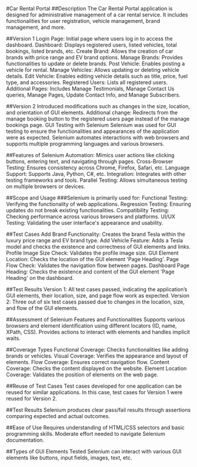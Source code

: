 #Car Rental Portal
##Description
The Car Rental Portal application is designed for administrative management of a car rental service. It includes functionalities for user registration, vehicle management, brand management, and more.

##Version 1
Login Page: Initial page where users log in to access the dashboard.
Dashboard: Displays registered users, listed vehicles, total bookings, listed brands, etc.
Create Brand: Allows the creation of car brands with price range and EV brand options.
Manage Brands: Provides functionalities to update or delete brands.
Post Vehicle: Enables posting a vehicle for rental.
Manage Vehicles: Allows updating or deleting vehicle details.
Edit Vehicle: Enables editing vehicle details such as title, price, fuel type, and accessories.
Registered Users: Lists all registered users.
Additional Pages: Includes Manage Testimonials, Manage Contact Us queries, Manage Pages, Update Contact Info, and Manage Subscribers.

##Version 2
Introduced modifications such as changes in the size, location, and orientation of GUI elements.
Additional change: Redirects from the manage booking button to the registered users page instead of the manage bookings page.
GUI Testing with Selenium
Selenium was used for GUI testing to ensure the functionalities and appearances of the application were as expected. Selenium automates interactions with web browsers and supports multiple programming languages and various browsers.

##Features of Selenium
Automation: Mimics user actions like clicking buttons, entering text, and navigating through pages.
Cross-Browser Testing: Ensures consistency across Chrome, Firefox, Safari, etc.
Language Support: Supports Java, Python, C#, etc.
Integration: Integrates with other testing frameworks and tools.
Parallel Testing: Allows simultaneous testing on multiple browsers or devices.

##Scope and Usage
###Selenium is primarily used for:
Functional Testing: Verifying the functionality of web applications.
Regression Testing: Ensuring updates do not break existing functionalities.
Compatibility Testing: Checking performance across various browsers and platforms.
UI/UX Testing: Validating the user interface's appearance and usability.

##Test Cases
Add Brand Functionality: Creates the brand Tesla within the luxury price range and EV brand type.
Add Vehicle Feature: Adds a Tesla model and checks the existence and correctness of GUI elements and links.
Profile Image Size Check: Validates the profile image size.
GUI Element Location: Checks the location of the GUI element 'Page Heading'.
Page Flow Check: Validates the navigation flow between pages.
Dashboard Page Heading: Checks the existence and content of the GUI element 'Page Heading' on the dashboard.

##Test Results
Version 1: All test cases passed, indicating the application’s GUI elements, their location, size, and page flow work as expected.
Version 2: Three out of six test cases passed due to changes in the location, size, and flow of the GUI elements.

##Assessment of Selenium
Features and Functionalities
Supports various browsers and element identification using different locators (ID, name, XPath, CSS).
Provides actions to interact with elements and handles implicit waits.

##Coverage Types
Functional Coverage: Checks functionalities like adding brands or vehicles.
Visual Coverage: Verifies the appearance and layout of elements.
Flow Coverage: Ensures correct navigation flow.
Content Coverage: Checks the content displayed on the website.
Element Location Coverage: Validates the position of elements on the web page.

##Reuse of Test Cases
Test cases developed for one application can be reused for similar applications. In this case, test cases for Version 1 were reused for Version 2.

##Test Results
Selenium produces clear pass/fail results through assertions comparing expected and actual outcomes.

##Ease of Use
Requires understanding of HTML/CSS selectors and basic programming skills. Moderate effort needed to navigate Selenium documentation.

##Types of GUI Elements Tested
Selenium can interact with various GUI elements like buttons, input fields, images, text, etc.
